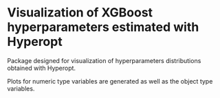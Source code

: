 # Visualization of XGBoost hyperparameters estimated with Hyperopt  

Package designed for visualization of hyperparameters distributions obtained with Hyperopt. 

Plots for numeric type variables are generated as well as the object
type variables.